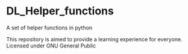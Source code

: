 # DL_Helper_functions
A set of helper functions in python

This repository is aimed to provide a learning experience for everyone. Licensed under GNU General Public
